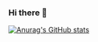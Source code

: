 ### Hi there 👋

[![Anurag's GitHub stats](https://github-readme-stats.vercel.app/api?username=w31c0)](https://github.com/anuraghazra/github-readme-stats)
